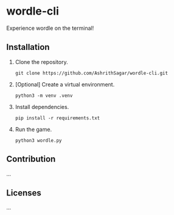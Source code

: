 # wordle-cli
 Experience wordle on the terminal!

## Installation

1. Clone the repository.

   ```shell
   git clone https://github.com/AshrithSagar/wordle-cli.git
   ```

2. [Optional] Create a virtual environment.

   ```shell
   python3 -m venv .venv
   ```

3. Install dependencies.

   ```shell
   pip install -r requirements.txt
   ```

4. Run the game.

   ```shell
   python3 wordle.py
   ```

## Contribution

...

## Licenses

...

